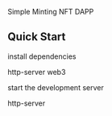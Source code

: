 


Simple Minting NFT DAPP
 


## Quick Start

install dependencies

http-server
web3


start the development server

http-server








